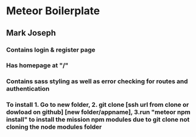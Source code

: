 # Meteor Boilerplate

## Mark Joseph

### Contains login & register page
### Has homepage at "/"
### Contains sass styling as well as error checking for routes and authentication  

### To install 1. Go to new folder, 2. git clone [ssh url from clone or dowload on github] [new folder/appname], 3.run "meteor npm install" to install the mission npm modules due to git clone not cloning the node modules folder
              
